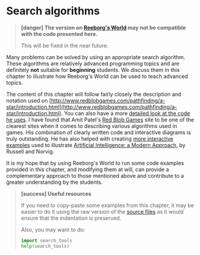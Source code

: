 # Search algorithms

> **\[danger\] The version on **[**Reeborg's World**](http://reeborg.ca/reeborg.html)** may not be compatible with the code presented here.**
>
> This will be fixed in the near future.

Many problems can be solved by using an appropriate search algorithm. These algorithms are relatively advanced programming topics and are definitely **not** suitable for **beginning** students.  We discuss them in this chapter to illustrate how Reeborg's World can be used to teach advanced topics.

The content of this chapter will follow fairly closely the description and notation used on  [http://www.redblobgames.com/pathfinding/a-star/introduction.html](http://www.redblobgames.com/pathfinding/a-star/introduction.html). You can also have a more [detailed look at the code he uses](http://www.redblobgames.com/pathfinding/a-star/implementation.html). I have found that Amit Patel's [Red Blob Games](http://www.redblobgames.com/) site to be one of the clearest sites when it comes to describing various algorithms used in games. His combination of clearly written code and interactive diagrams is truly outstanding. He has also helped with creating [more interactive examples](http://aimacode.github.io/aima-javascript/3-Solving-Problems-By-Searching/) used to illustrate [Artificial Intelligence: a Modern Approach](#), by Russell and Norvig.

It is my hope that by using Reeborg's World to run some code examples provided in this chapter, and modifying them at will, can provide a complementary approach to those mentioned above and contribute to a greater understanding by the students.

> **\[success\] Useful resources**
>
> If you need to copy-paste some examples from this chapter, it may be easier to do it using the raw version of the [source files](https://github.com/aroberge/reeborg-world-creation/tree/master/searching) as it would ensure that the indentation is preserved.
>
> Also, you may want to do:
>
> ```py
> import search_tools
> help(search_tools)
> ```



